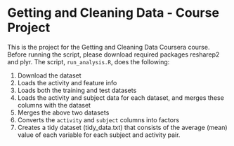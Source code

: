 # Getting and Cleaning Data - Course Project

This is the project for the Getting and Cleaning Data Coursera course. Before running the script, please download required packages resharep2 and plyr. The script, `run_analysis.R`, does the following:

1. Download the dataset
2. Loads the activity and feature info
3. Loads both the training and test datasets
4. Loads the activity and subject data for each dataset, and merges these columns with the dataset
5. Merges the above two datasets
6. Converts the `activity` and `subject` columns into factors
7. Creates a tidy dataset (tidy_data.txt) that consists of the average (mean) value of each variable for each subject and activity pair.
